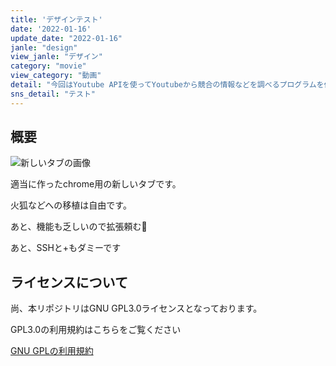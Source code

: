 ```yaml
---
title: 'デザインテスト'
date: '2022-01-16'
update_date: "2022-01-16"
janle: "design"
view_janle: "デザイン"
category: "movie"
view_category: "動画"
detail: "今回はYoutube APIを使ってYoutubeから競合の情報などを調べるプログラムを作っていきたいと思います。"
sns_detail: "テスト"
---
```


## 概要

![新しいタブの画像](/README_Image.png)

適当に作ったchrome用の新しいタブです。

火狐などへの移植は自由です。

あと、機能も乏しいので拡張頼む🙏

あと、SSHと+もダミーです

## ライセンスについて

尚、本リポジトリはGNU GPL3.0ライセンスとなっております。

GPL3.0の利用規約はこちらをご覧ください

[GNU GPLの利用規約](https://licenses.opensource.jp/GPL-2.0/gpl/gpl.ja.html)
